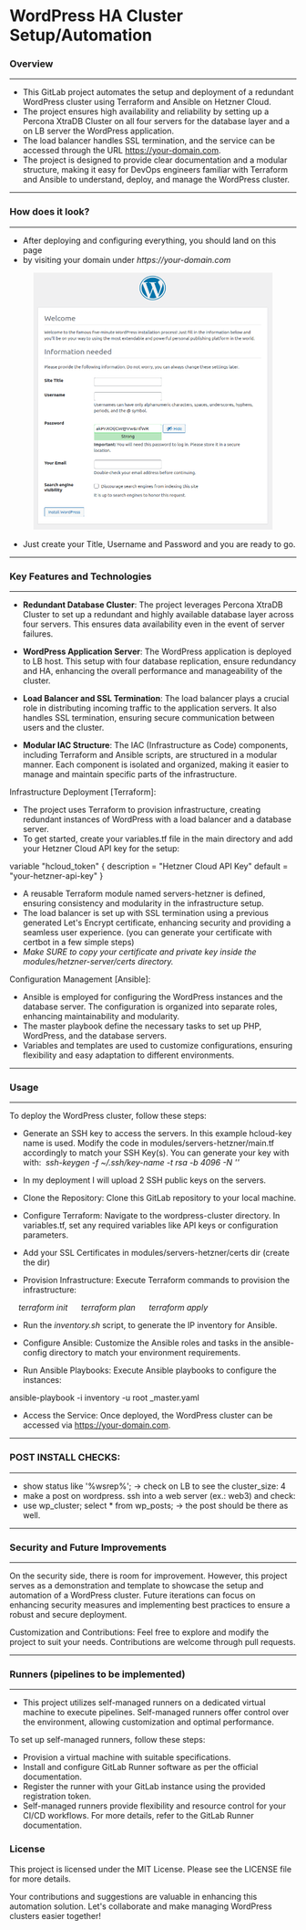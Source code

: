 # WordPress HA Cluster Setup/Automation

### Overview
---
+ This GitLab project automates the setup and deployment of a redundant WordPress cluster using Terraform and Ansible on Hetzner Cloud. 
+ The project ensures high availability and reliability by setting up a Percona XtraDB Cluster on all four servers for the database layer and a on LB server the WordPress application.
+ The load balancer handles SSL termination, and the service can be accessed through the URL https://your-domain.com.
+ The project is designed to provide clear documentation and a modular structure, making it easy for DevOps engineers familiar with Terraform and Ansible to understand, deploy, and manage the WordPress cluster.

---

### How does it look?
---

+ After deploying and configuring everything, you should land on this page
+ by visiting your domain under _https://your-domain.com_

<p align="center">
<img src="project-files/automation-result.png" alt="Automation Result" width="420" height="450">
</p>


+ Just create your Title, Username and Password and you are ready to go.

---
### Key Features and Technologies
---

+ **Redundant Database Cluster**: The project leverages Percona XtraDB Cluster to set up a redundant and highly available database layer across four servers. This ensures data availability even in the event of server failures.

+ **WordPress Application Server**: The WordPress application is deployed to LB host. This setup with four database replication, ensure redundancy and HA, enhancing the overall performance and manageability of the cluster.

+ **Load Balancer and SSL Termination**: The load balancer plays a crucial role in distributing incoming traffic to the application servers. It also handles SSL termination, ensuring secure communication between users and the cluster.

+ **Modular IAC Structure**: The IAC (Infrastructure as Code) components, including Terraform and Ansible scripts, are structured in a modular manner. Each component is isolated and organized, making it easier to manage and maintain specific parts of the infrastructure.



Infrastructure Deployment [Terraform]:

* The project uses Terraform to provision infrastructure, creating redundant instances of WordPress with a load balancer and a database server. 
* To get started, create your variables.tf file in the main directory and add your  Hetzner Cloud API key for the setup:

variable "hcloud_token" {
  description = "Hetzner Cloud API Key"
  default     = "your-hetzner-api-key"
}

* A reusable Terraform module named servers-hetzner is defined, ensuring consistency and modularity in the infrastructure setup.
* The load balancer is set up with SSL termination using a previous generated Let's Encrypt certificate, enhancing security and providing a seamless user experience.
(you can generate your certificate with certbot in a few simple steps)
* _Make SURE to copy your certificate and private key inside the modules/hetzner-server/certs directory._


Configuration Management [Ansible]:

* Ansible is employed for configuring the WordPress instances and the database server. The configuration is organized into separate roles, enhancing maintainability and modularity.
* The master playbook define the necessary tasks to set up PHP, WordPress, and the database servers.
* Variables and templates are used to customize configurations, ensuring flexibility and easy adaptation to different environments.

---
### Usage
---

To deploy the WordPress cluster, follow these steps:

+ Generate an SSH key to access the servers. In this example hcloud-key name is used. Modify the code in modules/servers-hetzner/main.tf accordingly to match your SSH Key(s). You can generate your key with with:
&nbsp;_ssh-keygen -f ~/.ssh/key-name -t rsa -b 4096 -N ''_

+ In my deployment I will upload 2 SSH public keys on the servers.

+ Clone the Repository: Clone this GitLab repository to your local machine.

+ Configure Terraform: Navigate to the wordpress-cluster directory. In variables.tf, set any required variables like API keys or configuration parameters.

+ Add your SSL Certificates in modules/servers-hetzner/certs dir (create the dir)

+ Provision Infrastructure: Execute Terraform commands to provision the infrastructure:

&nbsp;&nbsp;&nbsp;&nbsp;_terraform init_
&nbsp;&nbsp;&nbsp;&nbsp; _terraform plan_
&nbsp;&nbsp;&nbsp;&nbsp; _terraform apply_

+ Run the _inventory.sh_ script, to generate the IP inventory for Ansible.

+ Configure Ansible: Customize the Ansible roles and tasks in the ansible-config directory to match your environment requirements.

+ Run Ansible Playbooks: Execute Ansible playbooks to configure the instances:

ansible-playbook -i inventory -u root _master.yaml

+ Access the Service: Once deployed, the WordPress cluster can be accessed via https://your-domain.com.

---
### POST INSTALL CHECKS:
---
- show status like '%wsrep%';  -> check on LB to see the cluster_size: 4
- make a post on wordpress. ssh into a web server (ex.: web3) and check:
- use wp_cluster; select * from wp_posts; -> the post should be there as well.

---
### Security and Future Improvements
---
On the security side, there is room for improvement. However, this project serves as a demonstration and template to showcase the setup and automation of a WordPress cluster. Future iterations can focus on enhancing security measures and implementing best practices to ensure a robust and secure deployment.



Customization and Contributions: Feel free to explore and modify the project to suit your needs. Contributions are welcome through pull requests.

---
### Runners (pipelines to be implemented)
---
+ This project utilizes self-managed runners on a dedicated virtual machine to execute pipelines. Self-managed runners offer control over the environment, allowing customization and optimal performance.

To set up self-managed runners, follow these steps:

+ Provision a virtual machine with suitable specifications.
+ Install and configure GitLab Runner software as per the official documentation.
+ Register the runner with your GitLab instance using the provided registration token.
+ Self-managed runners provide flexibility and resource control for your CI/CD workflows. For more details, refer to the GitLab Runner documentation.

### License
This project is licensed under the MIT License. Please see the LICENSE file for more details.

Your contributions and suggestions are valuable in enhancing this automation solution. Let's collaborate and make managing WordPress clusters easier together!